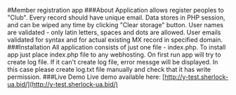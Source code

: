 #Member registration app
###About
Application allows register peoples to "Club". 
Every record should have unique email.
Data stores in PHP session, and can be wiped any time by clicking "Clear storage" button.
User names are validated - only latin letters, spaces and dots are allowed.
User emails validated for syntax and for actual existing MX record in specified domain.
###Installation
All application consists of just one file - index.php.
To install app just place index.php file to any webhosting.
On first run app will try to create log file. If it can't create log file,
error messge will be displayed. In this case please create log.txt file manually
and check that it has write permission.
###Live Demo
Live demo available here: [http://y-test.sherlock-ua.bid/](http://y-test.sherlock-ua.bid/)